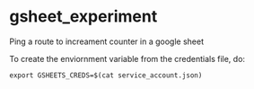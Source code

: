# gsheet_experiment
Ping a route to increament counter in a google sheet


To create the enviornment variable from the credentials file, do:

```
export GSHEETS_CREDS=$(cat service_account.json)
```
